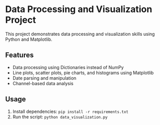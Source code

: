 # Data Processing and Visualization Project

This project demonstrates data processing and visualization skills using Python and Matplotlib.

## Features

- Data processing using Dictionaries instead of NumPy
- Line plots, scatter plots, pie charts, and histograms using Matplotlib
- Date parsing and manipulation
- Channel-based data analysis

## Usage

1. Install dependencies: `pip install -r requirements.txt`
2. Run the script: `python data_visualization.py`

